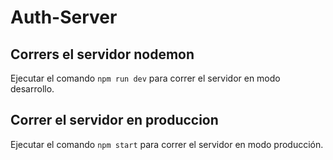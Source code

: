 # Auth-Server

## Corrers el servidor nodemon

Ejecutar el comando `npm run dev` para correr el servidor en modo desarrollo.

## Correr el servidor en produccion

Ejecutar el comando `npm start` para correr el servidor en modo producción.
